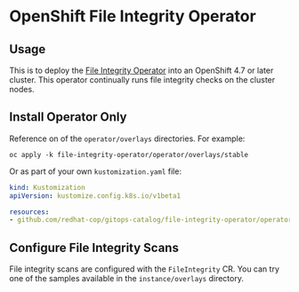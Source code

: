 # OpenShift File Integrity Operator

## Usage

This is to deploy the [File Integrity Operator](https://docs.openshift.com/container-platform/latest/security/file_integrity_operator/file-integrity-operator-understanding.html) into an OpenShift 4.7 or later cluster. This operator continually runs file integrity checks on the cluster nodes.

## Install Operator Only

Reference on of the `operator/overlays` directories.  For example:

```
oc apply -k file-integrity-operator/operator/overlays/stable
```

Or as part of your own `kustomization.yaml` file:

```yaml
kind: Kustomization
apiVersion: kustomize.config.k8s.io/v1beta1

resources:
- github.com/redhat-cop/gitops-catalog/file-integrity-operator/operator/overlays/stable?ref=main
```

## Configure File Integrity Scans

File integrity scans are configured with the `FileIntegrity` CR. You can try one of the samples available in the `instance/overlays` directory.

